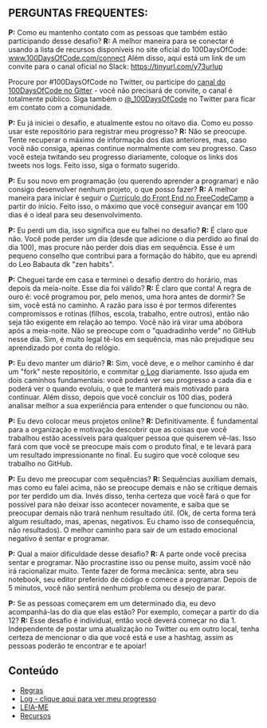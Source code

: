 ## PERGUNTAS FREQUENTES:
  
  **P:** Como eu mantenho contato com as pessoas que também estão participando desse desafio?
  **R:** A melhor maneira para se conectar é usando a lista de recursos disponíveis no site oficial do 100DaysOfCode: www.100DaysOfCode.com/connect 
  Além disso, aqui está um link de um convite para o canal oficial no Slack: https://tinyurl.com/y73urlup

  Procure por #100DaysOfCode no Twitter, ou participe do [canal do 100DaysOfCode no Gitter](https://gitter.im/Kallaway/100DaysOfCode) - você não precisará de convite, o canal é totalmente público. Siga também o [@_100DaysOfCode](https://twitter.com/_100DaysOfCode) no Twitter para ficar em contato com a comunidade.

  **P:** Eu já iniciei o desafio, e atualmente estou no oitavo dia. Como eu posso usar este repositório para registrar meu progresso?
  **R:** Não se preocupe. Tente recuperar o máximo de informação dos dias anteriores, mas, caso você não consiga, apenas continue normalmente com seu progresso. Caso você esteja twitando seu progresso diariamente, coloque os links dos tweets nos logs. Feito isso, siga o formato sugerido.
  
  **P:** Eu sou novo em programação (ou querendo aprender a programar) e não consigo desenvolver nenhum projeto, o que posso fazer?
  **R:** A melhor maneira para iniciar é seguir o [Currículo do Front End no FreeCodeCamp](https://www.freecodecamp.com/) a partir do início. Feito isso, o máximo que você conseguir avançar em 100 dias é o ideal para seu desenvolvimento.

  **P:** Eu perdi um dia, isso significa que eu falhei no desafio?
  **R:** É claro que não. Você pode perder um dia (desde que adicione o dia perdido ao final do dia 100), mas procure não perder dois dias em sequência. Esse é um pequeno conselho que contribui para a formação do hábito, que eu aprendi do Leo Babauta dk "zen habits".

  **P:** Cheguei tarde em casa e terminei o desafio dentro do horário, mas depois da meia-noite. Esse dia foi válido?
  **R:** É claro que conta! A regra de ouro é: você programou por, pelo menos, uma hora antes de dormir? Se sim, você está no caminho.
  A razão para isso é por termos diferentes compromissos e rotinas (filhos, escola, trabalho, entre outros), então não seja tão exigente em relação ao tempo. Você não irá virar uma abóbora após a meia-noite.
  Não se preocupe com o "quadradinho verde" no GitHub nesse dia. Sim, é muito legal tê-los em sequência, mas não prejudique seu aprendizado por conta do relógio.

  **P:** Eu devo manter um diário?
  **R:** Sim, você deve, e o melhor caminho é dar um "fork" neste repositório, e commitar [o Log](log.md) diariamente. Isso ajuda em dois caminhos fundamentais: você poderá ver seu progresso a cada dia e poderá ver o quando evoluiu, o que te manterá mais motivado para continuar. Além disso, depois que você concluir os 100 dias, poderá analisar melhor a sua experiência para entender o que funcionou ou não.

  **P:** Eu devo colocar meus projetos online?
  **R:** Definitivamente. É fundamental para a organização e motivação descobrir que as coisas que você trabalhou estão acessíveis para qualquer pessoa que quiserem vê-las. Isso fará com que você se preocupe mais com o produto final, e te levará para um resultado impressionante no final. Eu sugiro que você coloque seu trabalho no GitHub.

  **P:** Eu devo me preocupar com sequências?
  **R:** Sequências auxiliam demais, mas como eu falei acima, não se preocupe demais e não se critique demais por ter perdido um dia. Invés disso, tenha certeza que você fará o que for possível para não deixar isso acontecer novamente, e saiba que se preocupar demais não trará nenhum resultado útil. (Ok, de certa forma terá algum resultado, mas, apenas, negativos. Eu chamo isso de consequência, não resultados). O melhor caminho para sair de um estado emocional negativo é sentar e programar.

  **P:** Qual a maior dificuldade desse desafio?
  **R:** A parte onde você precisa sentar e programar. Não procrastine isso ou pense muito, assim você não irá racionalizar muito. Tente fazer de forma mecânica: sente, abra seu notebook, seu editor preferido de código e comece a programar. Depois de 5 minutos, você não sentirá nenhum problema ou desejo de parar.  

  **P:** Se as pessoas começarem em um determinado dia, eu devo acompanhá-las do dia que elas estão? Por exemplo, começar a partir do dia 12?
  **R:** Esse desafio é individual, então você deverá começar no dia 1. Independente de postar uma atualização no Twitter ou em outro local, tenha certeza de mencionar o dia que você está e use a hashtag, assim as pessoas poderão te encontrar e te apoiar!  

## Conteúdo

* [Regras](regras.md)
* [Log - clique aqui para ver meu progresso](log.md)
* [LEIA-ME](README.md)
* [Recursos](recursos.md)

